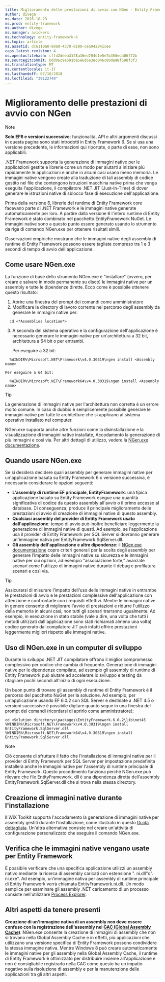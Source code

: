 ```yaml
---
title: Miglioramento delle prestazioni di avvio con NGen - Entity Framework 6
author: divega
ms.date: 2016-10-23
ms.prod: entity-framework
ms.author: divega
ms.manager: avickers
ms.technology: entity-framework-6
ms.topic: article
ms.assetid: dc6110a0-80a0-4370-8190-cea942841cee
caps.latest.revision: 4
ms.openlocfilehash: cffd2deea3148a16ed704d1e5e7b365eda06f72b
ms.sourcegitcommit: bdd06c9a591ba5e6d6a3ec046c80de98f598f3f3
ms.translationtype: MT
ms.contentlocale: it-IT
ms.lasthandoff: 07/10/2018
ms.locfileid: "39122740"
---
```

# <a name="improving-startup-performance-with-ngen"></a>Miglioramento delle prestazioni di avvio con NGen
> [!NOTE]
> **Solo EF6 e versioni successive**: funzionalità, API e altri argomenti discussi in questa pagina sono stati introdotti in Entity Framework 6. Se si usa una versione precedente, le informazioni qui riportate, o parte di esse, non sono applicabili.  

.NET Framework supporta la generazione di immagini native per le applicazioni gestite e librerie come un modo per aiutarti a iniziare più rapidamente le applicazioni e anche in alcuni casi usano meno memoria. Le immagini native vengono create alla traduzione di tali assembly di codice gestito nel file che contengono istruzioni macchina native prima che venga eseguita l'applicazione, il compilatore .NET JIT (Just-In-Time) di dover generare le istruzioni native di sblocco fase di esecuzione dell'applicazione.  

Prima della versione 6, librerie del runtime di Entity Framework core facevano parte di .NET Framework e le immagini native generate automaticamente per loro. A partire dalla versione 6 l'intero runtime di Entity Framework è stato combinato nel pacchetto EntityFramework NuGet. Le immagini native sono a questo punto essere generato usando lo strumento da riga di comando NGen.exe per ottenere risultati simili.  

Osservazioni empiriche mostrano che le immagini native degli assembly di runtime di Entity Framework possono essere tagliate compreso tra 1 e 3 secondi di tempo di avvio dell'applicazione.  

## <a name="how-to-use-ngenexe"></a>Come usare NGen.exe  

La funzione di base dello strumento NGen.exe è "installare" (ovvero, per creare e salvare in modo permanente su disco) le immagini native per un assembly e tutte le dipendenze dirette. Ecco come è possibile ottenere questo risultato:  

1. Aprire una finestra del prompt dei comandi come amministratore  
2. Modificare la directory di lavoro corrente nel percorso degli assembly da generare le immagini native per:  

  ``` console
    cd <*Assemblies location*>  
  ```
3. A seconda del sistema operativo e la configurazione dell'applicazione è necessario generare le immagini native per un'architettura a 32 bit, architettura a 64 bit o per entrambi.  

    Per eseguire a 32 bit:  
  ``` console
    %WINDIR%\Microsoft.NET\Framework\v4.0.30319\ngen install <Assembly name>  
  ```
    Per eseguire a 64 bit:
  ``` console
    %WINDIR%\Microsoft.NET\Framework64\v4.0.30319\ngen install <Assembly name>  
  ```

> [!TIP]
> La generazione di immagini native per l'architettura non corretta è un errore molto comune. In caso di dubbio è semplicemente possibile generare le immagini native per tutte le architetture che si applicano al sistema operativo installato nel computer.  

NGen.exe supporta anche altre funzioni come la disinstallazione e la visualizzazione di immagini native installate, Accodamento la generazione di più immagini e così via. Per altri dettagli di utilizzo, vedere la [NGen.exe documentazione](https://msdn.microsoft.com/library/6t9t5wcf.aspx).  

## <a name="when-to-use-ngenexe"></a>Quando usare NGen.exe  

Se si desidera decidere quali assembly per generare immagini native per un'applicazione basata su Entity Framework 6 o versione successiva, è necessario considerare le opzioni seguenti:  

- **L'assembly di runtime EF principale, EntityFramework**: una tipica applicazione basato su Entity Framework esegue una quantità significativa di codice da questo assembly all'avvio o il primo accesso al database. Di conseguenza, produce il principale miglioramento delle prestazioni di avvio di creazione di immagini native di questo assembly.  
- **Qualsiasi assembly del provider di Entity Framework usato dall'applicazione**: tempo di avvio può inoltre beneficiare leggermente la generazione di immagini native di questi. Ad esempio, se l'applicazione usa il provider di Entity Framework per SQL Server si dovranno generare un'immagine nativa per EntityFramework.SqlServer.dll.  
- **Gli assembly dell'applicazione e altre dipendenze**: il [NGen.exe documentazione](https://msdn.microsoft.com/library/6t9t5wcf.aspx) copre criteri generali per la scelta degli assembly per generare l'impatto delle immagini native su sicurezza e le immagini native per cui opzioni, ad esempio "associazione forte," avanzate scenari come l'utilizzo di immagini native durante il debug e profilatura scenari e così via.  

> [!TIP]
> Assicurarsi di misurare l'impatto dell'uso delle immagini native in entrambe le prestazioni di avvio e le prestazioni complessive dell'applicazione con attenzione e confrontarle con i requisiti effettivi. Mentre le immagini native in genere consente di migliorare l'avvio di prestazioni e ridurre l'utilizzo della memoria in alcuni casi, non tutti gli scenari trarranno ugualmente. Ad esempio, in esecuzione in stato stabile (vale a dire, una volta che tutti i metodi utilizzati dall'applicazione sono stati richiamati almeno una volta) codice generato dal compilatore JIT può infatti offrire prestazioni leggermente migliori rispetto alle immagini native.  

## <a name="using-ngenexe-in-a-development-machine"></a>Uso di NGen.exe in un computer di sviluppo  

Durante lo sviluppo .NET JIT compilatore offrono il miglior compromesso complessivo per codice che cambia di frequente. Generazione di immagini native per le dipendenze compilate, ad esempio gli assembly di runtime di Entity Framework può aiutare ad accelerare lo sviluppo e testing da ritagliare pochi secondi all'inizio di ogni esecuzione.  

Un buon punto di trovare gli assembly di runtime di Entity Framework è il percorso del pacchetto NuGet per la soluzione. Ad esempio, per un'applicazione usando EF 6.0.2 con SQL Server e destinate a .NET 4.5 o versioni successive è possibile digitare quanto segue in una finestra del prompt dei comandi (ricordarsi di aprirlo come amministratore):  

``` console
cd <Solution directory>\packages\EntityFramework.6.0.2\lib\net45
%WINDIR%\Microsoft.NET\Framework\v4.0.30319\ngen install EntityFramework.SqlServer.dll
%WINDIR%\Microsoft.NET\Framework64\v4.0.30319\ngen install EntityFramework.SqlServer.dll
```  

> [!NOTE]
> Ciò consente di sfruttare il fatto che l'installazione di immagini native per il provider di Entity Framework per SQL Server per impostazione predefinita installerà anche le immagini native per l'assembly di runtime principale di Entity Framework. Questo procedimento funziona perché NGen.exe può rilevare che file EntityFramework. dll è una dipendenza diretta dell'assembly EntityFramework.SqlServer.dll che si trova nella stessa directory.  

## <a name="creating-native-images-during-setup"></a>Creazione di immagini native durante l'installazione  

Il WiX Toolkit supporta l'accodamento la generazione di immagini native per assembly gestiti durante l'installazione, come illustrato in questo [Guida dettagliata](http://wixtoolset.org/documentation/manual/v3/howtos/files_and_registry/ngen_managed_assemblies.html). Un'altra alternativa consiste nel creare un'attività di configurazione personalizzato che eseguire il comando NGen.exe.  

## <a name="verifying-that-native-images-are-being-used-for-ef"></a>Verifica che le immagini native vengano usate per Entity Framework  

È possibile verificare che una specifica applicazione utilizzi un assembly nativo mediante la ricerca di assembly caricati con estensione ". ni.dll"o". ni.exe". Ad esempio, un'immagine nativa per assembly di runtime principale di Entity Framework verrà chiamata EntityFramework.ni.dll. Un modo semplice per esaminare gli assembly .NET caricamento di un processo consiste nell'utilizzare [Process Explorer](https://technet.microsoft.com/sysinternals/bb896653).  

## <a name="other-things-to-be-aware-of"></a>Altri aspetti da tenere presenti  

**Creazione di un'immagine nativa di un assembly non deve essere confuso con la registrazione dell'assembly nel [GAC (Global Assembly Cache)](https://msdn.microsoft.com/library/yf1d93sz.aspx)**. NGen.exe consente la creazione di immagini di assembly che non si trovano nella Global Assembly Cache e in effetti, più applicazioni che utilizzano una versione specifica di Entity Framework possono condividere la stessa immagine nativa. Mentre Windows 8 può creare automaticamente le immagini native per gli assembly nella Global Assembly Cache, il runtime di Entity Framework è ottimizzato per distribuire insieme all'applicazione e non è consigliabile registrarlo nella CAG come questo ha un impatto negativo sulla risoluzione di assembly e per la manutenzione delle applicazioni tra gli altri aspetti.  
